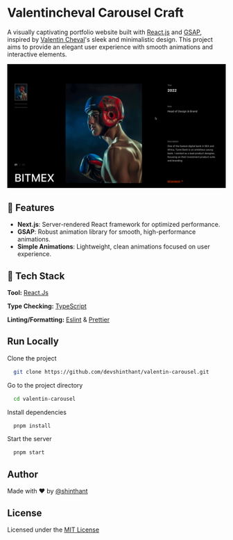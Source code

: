# Valentincheval Carousel Craft

A visually captivating portfolio website built with [React.js](https://react.dev/) and [GSAP](https://greensock.com/gsap/), inspired by [Valentin Cheval](https://valentincheval.design/)'s sleek and minimalistic design. This project aims to provide an elegant user experience with smooth animations and interactive elements.

![alt text](/public/cover.png)

## 🚀 Features

- **Next.js**: Server-rendered React framework for optimized performance.
- **GSAP**: Robust animation library for smooth, high-performance animations.
- **Simple Animations**: Lightweight, clean animations focused on user experience.

## 🚀 Tech Stack

**Tool:** [React.Js](https://react.dev/)

**Type Checking:** [TypeScript](https://www.typescriptlang.org/)

**Linting/Formatting:** [Eslint](https://eslint.org/) & [Prettier](https://prettier.io/)

## Run Locally

Clone the project

```bash
  git clone https://github.com/devshinthant/valentin-carousel.git
```

Go to the project directory

```bash
  cd valentin-carousel
```

Install dependencies

```bash
  pnpm install
```

Start the server

```bash
  pnpm start
```

## Author

Made with ❤️ by [@shinthant](https://github.com/devshinthant)

## License

Licensed under the [MIT License](https://choosealicense.com/licenses/mit/)
